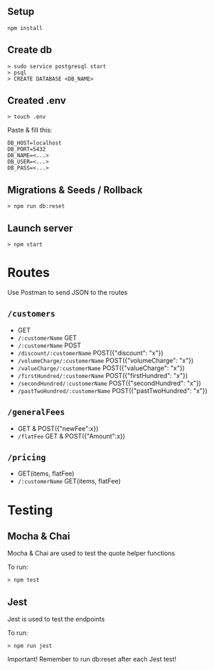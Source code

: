 ## Setup

    npm install

## Create db

    > sudo service postgresql start
    > psql
    > CREATE DATABASE <DB_NAME>

## Created .env

    > touch .env

Paste & fill this:

    DB_HOST=localhost
    DB_PORT=5432
    DB_NAME=<...>
    DB_USER=<...>
    DB_PASS=<...>

## Migrations & Seeds / Rollback

    > npm run db:reset

## Launch server

    > npm start

# Routes

Use Postman to send JSON to the routes

## `/customers`

- GET
- `/:customerName` GET
- `/:customerName` POST
- `/discount/:customerName` POST({"discount": "x"})
- `/volumeCharge/:customerName` POST({"volumeCharge": "x"})
- `/valueCharge/:customerName` POST({"valueCharge": "x"})
- `/firstHundred/:customerName` POST({"firstHundred": "x"})
- `/secondHundred/:customerName` POST({"secondHundred": "x"})
- `/pastTwoHundred/:customerName` POST({"pastTwoHundred": "x"})

## `/generalFees`

- GET & POST({"newFee":x})
- `/flatFee` GET & POST({"Amount":x})

## `/pricing`

- GET(items, flatFee)
- `/:customerName` GET(items, flatFee)

# Testing

## Mocha & Chai

Mocha & Chai are used to test the quote helper functions

To run: 

    > npm test

## Jest

Jest is used to test the endpoints 

To run: 

    > npm run jest 

Important! Remember to run db:reset after each Jest test! 
